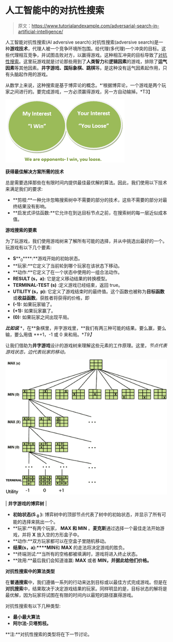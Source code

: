 # 人工智能中的对抗性搜索

> 原文：<https://www.tutorialandexample.com/adversarial-search-in-artificial-intelligence/>

人工智能对抗性搜索(AI adversive search):对抗性搜索(adversive search)是一种**游戏技术**，代理人被一个竞争环境所包围。给代理(多代理)一个冲突的目标。这些代理相互竞争，并试图击败对方，以赢得游戏。这种相互冲突的目标导致了[对抗性搜索](https://www.javatpoint.com/ai-adversarial-search)。这里玩游戏就是讨论那些用到了**人类智力**和**逻辑因素**的游戏，排除了**运气因素**等其他因素。**井字游戏、国际象棋、跳棋**等。是这种没有运气因素起作用，只有头脑起作用的游戏。

从数学上来说，这种搜索是基于博弈论的概念。*‘根据博弈论，一个游戏是两个玩家之间进行的。要完成游戏，一方必须赢得游戏，另一方自动输掉。*T3】

![adversarial search in artificial intelligence](img/1c8cc7c38201507d7072d1905717c792.png)

**获得最佳解决方案所需的技术**

总是需要选择那些在有限时间内提供最佳最优解的算法。因此，我们使用以下技术来满足我们的要求:

*   **剪枝:**一种允许忽略搜索树中不需要的部分的技术，这些不需要的部分对最终结果没有影响。
*   **启发式评估函数:**它允许在到达目标节点之前，在搜索树的每一层近似成本值。

**游戏搜索的要素**

为了玩游戏，我们使用游戏树来了解所有可能的选择，并从中挑选出最好的一个。玩游戏有以下几个要素:

*   **S****<sub>0</sub>****:**游戏开始的初始状态。
*   **玩家:**它定义了当前轮到哪个玩家在该状态下移动。
*   **动作:**它定义了在一个状态中使用的一组合法动作。
*   **RESULT (s，a):** 它是定义移动结果的转换模型。
*   **TERMINAL-TEST (s)** :定义游戏已经结束，返回 true。
*   **UTILITY (s，p):** 它定义了游戏结束时的最终值。这个函数也被称为**目标函数**或**收益函数**。获胜者将获得的价格，即
*   **(-1):** 如果玩家输了。
*   **(+1):** 如果玩家赢了。
*   **(0):** 如果玩家之间出现平局。

***比如说*** *，在**象棋里，井字游戏里，**我们有两三种可能的结果。要么赢，要么输，要么用值 **+1，-1 或 0 来和局。**T9】*

让我们借助为**井字游戏**设计的游戏树来理解这些元素的工作原理。这里，*节点代表游戏状态，边代表玩家的移动。*

![Adversarial Search in Artificial Intelligence](img/61f4583e47f3060d34a73313694fb95f.png)



| **井字游戏的博弈树** |



*   **初始状态(S <sub>0</sub> ):** 博弈树中的顶部节点代表了树中的初始状态，并显示了所有可能的选择来挑出一个。
*   **玩家:**有两个玩家， **MAX 和 MIN** 。**麦克斯**通过选择一个最佳走法开始游戏，并将 **X** 放入空的方形盒子中。
*   **动作:**双方玩家都可以在空盒子里随机移动。
*   **结果(s，a):****MIN**和 **MAX** 的走法将决定游戏的胜负。
*   **终端测试:**当所有的空格都被填满时，游戏将进入终止状态。
*   **效用:**最后我们会知道谁赢: **MAX** 或者 **MIN，**并据此给他们价格**。**

**对抗性搜索中的算法类型**

在**普通搜索**中，我们遵循一系列的行动来达到目标或以最佳方式完成游戏。但是在**对抗搜索**中，结果取决于决定游戏结果的玩家。同样明显的是，目标状态的解将是最优解，因为玩家将试图在有限的时间内以最短的路径赢得游戏。

对抗性搜索有以下几种类型:

*   **最小最大算法**
*   **阿尔法-贝塔剪枝。**

**注:**对抗性搜索的类型将在下一节讨论。